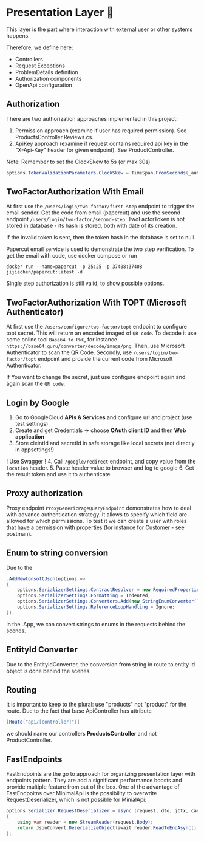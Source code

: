 ﻿# Presentation Layer :door: 

This layer is the part where interaction with external user or other systems happens. 

Therefore, we define here:

- Controllers
- Request Exceptions
- ProblemDetails definition
- Authorization components
- OpenApi configuration

## Authorization

There are two authorization approaches implemented in this project:
1. Permission approach (examine if user has required permission). See ProductsController.Reviews.cs.
2. ApiKey approach (examine if request contains required api key in the "X-Api-Key" header for given endpoint). See ProductController.

Note: Remember to set the ClockSkew to 5s (or max 30s)

```csharp
options.TokenValidationParameters.ClockSkew = TimeSpan.FromSeconds(_authenticationOptions.ClockSkew); 
```

## TwoFactorAuthorization With Email

At first use the ```/users/login/two-factor/first-step``` endpoint to trigger the email sender. Get the code from email (papercut) and use the second endpoint 
```/users/login/two-factor/second-step```. TwoFactorToken is not stored in database - its hash is stored, both with date of its creation. 

If the invalid token is sent, then the token hash in the database is set to null. 

Papercut email service is used to demonstrate the two step verification. To get the email with code, use docker compose or run
```
docker run --name=papercut -p 25:25 -p 37408:37408 jijiechen/papercut:latest -d
```

Single step authorization is still valid, to show possible options.

## TwoFactorAuthorization With TOPT (Microsoft Authenticator)

At first use the ```/users/configure/two-factor/topt``` endpoint to configure topt secret. This will return an encoded imaged of `QR code`. To decode it use some online tool `Base64 to PNG`, for instance `https://base64.guru/converter/decode/image/png`. Then, use Microsoft Authenticator to scan the QR Code. Secondly, use `/users/login/two-factor/topt` endpoint and provide the current code from
Microsoft Authenticator. 

If You want to change the secret, just use configure endpoint again and again scan the `QR code`.

## Login by Google

1. Go to GoogleCloud **APIs & Services** and configure url and project (use test settings)
2. Create and get Credentials -> choose **OAuth client ID** and then **Web application**
3. Store cleintId and secretId in safe storage like local secrets (not directly in appsettings!)

! Use Swagger !
4. Call `/google/redirect` endpoint, and copy value from the `location` header. 
5. Paste header value to browser and log to google
6. Get the result token and use it to authenticate

## Proxy authorization

Proxy endpoint `ProxyGenericPageQueryEndpoint` demonstrates how to deal with advance authentication strategy. It allows to specify which field are allowed for which permissions. To test it we can create a user with roles that have a permission with properties (for instance for Customer - see postman).


## Enum to string conversion

Due to the 

```csharp
.AddNewtonsoftJson(options =>
{
    options.SerializerSettings.ContractResolver = new RequiredPropertiesCamelCaseContractResolver();
    options.SerializerSettings.Formatting = Indented;
    options.SerializerSettings.Converters.Add(new StringEnumConverter());
    options.SerializerSettings.ReferenceLoopHandling = Ignore;
});
```

in the .App, we can convert strings to enums in the requests behind the scenes.

## EntityId Converter

Due to the EntityIdConverter, the conversion from string in route to entity id object is done behind the scenes.

## Routing

It is important to keep to the plural: use "products" not "product" for the route. 
Due to the fact that base ApiController has attribute 
```csharp
[Route("api/[controller]")]
```
we should name our controllers **ProductsController** and not ProductController.

## FastEndpoints

FastEndpoints are the go to approach for organizing presentation layer with endpoints pattern. They are add a significant performance boosts and provide multiple
feature from out of the box. One of the advantage of FastEndpoitns over MinimalApi is the possibility to overwrite RequestDeserializer, which is not possible
for MinialApi:

```csharp
options.Serializer.RequestDeserializer = async (request, dto, jCtx, cancellationToken) =>
{
    using var reader = new StreamReader(request.Body);
    return JsonConvert.DeserializeObject(await reader.ReadToEndAsync(), dto, _jsonSerializerSettings);
};
```